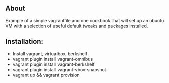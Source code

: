 ## About

Example of a simple vagrantfile and one cookbook that will set up an
ubuntu VM with a selection of useful default tweaks and packages
installed.

## Installation:

* Install vagrant, virtualbox, berkshelf
* vagrant plugin install vagrant-omnibus
* vagrant plugin install vagrant-berkshelf
* vagrant plugin install vagrant-vbox-snapshot
* vagrant up && vagrant provision
